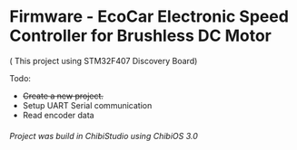 # Firmware - EcoCar Electronic Speed Controller for Brushless DC Motor 
( This project using STM32F407 Discovery Board)

Todo:
* ~~Create a new project.~~
* Setup UART Serial communication
* Read encoder data

###### Project was build in ChibiStudio using ChibiOS 3.0
